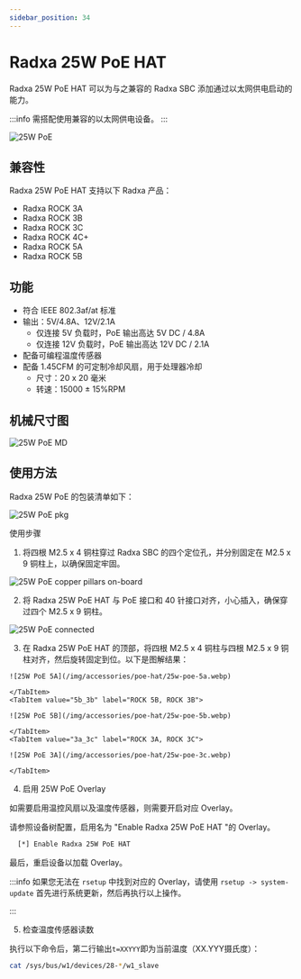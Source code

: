 ```yaml
---
sidebar_position: 34
---
```


# Radxa 25W PoE HAT

Radxa 25W PoE HAT 可以为与之兼容的 Radxa SBC 添加通过以太网供电启动的能力。

:::info
需搭配使用兼容的以太网供电设备。
:::

![25W PoE](/img/accessories/poe-hat/25w-poe.webp)

## 兼容性

Radxa 25W PoE HAT 支持以下 Radxa 产品：

- Radxa ROCK 3A
- Radxa ROCK 3B
- Radxa ROCK 3C
- Radxa ROCK 4C+
- Radxa ROCK 5A
- Radxa ROCK 5B

## 功能

- 符合 IEEE 802.3af/at 标准
- 输出：5V/4.8A、12V/2.1A
  - 仅连接 5V 负载时，PoE 输出高达 5V DC / 4.8A
  - 仅连接 12V 负载时，PoE 输出高达 12V DC / 2.1A
- 配备可编程温度传感器
- 配备 1.45CFM 的可定制冷却风扇，用于处理器冷却
  - 尺寸：20 x 20 毫米
  - 转速：15000 ± 15%RPM

## 机械尺寸图

![25W PoE MD](/img/accessories/poe-hat/25w-poe-md.webp)

## 使用方法

Radxa 25W PoE 的包装清单如下：

![25W PoE pkg](/img/accessories/poe-hat/25w-poe-pkg.webp)

使用步骤

1. 将四根 M2.5 x 4 铜柱穿过 Radxa SBC 的四个定位孔，并分别固定在 M2.5 x 9 铜柱上，以确保固定牢固。

![25W PoE copper pillars on-board](/img/accessories/poe-hat/copper-pillars-on-board.webp)

2. 将 Radxa 25W PoE HAT 与 PoE 接口和 40 针接口对齐，小心插入，确保穿过四个 M2.5 x 9 铜柱。

![25W PoE connected](/img/accessories/poe-hat/25w-poe-connected.webp)

3. 在 Radxa 25W PoE HAT 的顶部，将四根 M2.5 x 4 铜柱与四根 M2.5 x 9 铜柱对齐，然后旋转固定到位。以下是图解结果：

  <Tabs queryString="model">
    <TabItem value="5a_4c+" label="ROCK 5A, ROCK 4C+">

    ![25W PoE 5A](/img/accessories/poe-hat/25w-poe-5a.webp)

    </TabItem>
    <TabItem value="5b_3b" label="ROCK 5B, ROCK 3B">

    ![25W PoE 5B](/img/accessories/poe-hat/25w-poe-5b.webp)

    </TabItem>
    <TabItem value="3a_3c" label="ROCK 3A, ROCK 3C">

    ![25W PoE 3A](/img/accessories/poe-hat/25w-poe-3c.webp)

    </TabItem>

  </Tabs>

4. 启用 25W PoE Overlay

如需要启用温控风扇以及温度传感器，则需要开启对应 Overlay。

请参照设备树配置，启用名为 "Enable Radxa 25W PoE HAT "的 Overlay。

<!-- 请参照[设备树配置](/radxa-os/rsetup/devicetree#how-to-enable-an-overlay)，启用名为 "Enable Radxa 25W PoE HAT "的 Overlay。 -->

```bash
  [*] Enable Radxa 25W PoE HAT
```

最后，重启设备以加载 Overlay。

:::info
如果您无法在 `rsetup` 中找到对应的 Overlay，请使用 `rsetup -> system-update` 首先进行系统更新，然后再执行以上操作。

<!-- 如果您无法在`rsetup`中找到对应的 Overlay，请参考 [System Update Guide](/radxa-os/rsetup#system-update) 首先进行系统更新，然后再执行以上操作。 -->

:::

5. 检查温度传感器读数

执行以下命令后，第二行输出`t=XXYYY`即为当前温度（XX.YYY摄氏度）：

```bash
cat /sys/bus/w1/devices/28-*/w1_slave
```
